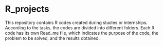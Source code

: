 # R_projects

This repository contains R codes created during studies or internships. According to the tasks, the codes are divided into different folders. Each R code has its own Read_me file, which indicates the purpose of the code, the problem to be solved, and the results obtained.



